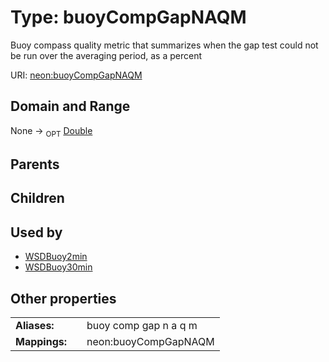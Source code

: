
# Type: buoyCompGapNAQM


Buoy compass quality metric that summarizes when the gap test could not be run over the averaging period, as a percent

URI: [neon:buoyCompGapNAQM](https://data.neonscience.org/buoyCompGapNAQM)


## Domain and Range

None ->  <sub>OPT</sub> [Double](types/Double.md)

## Parents


## Children


## Used by

 * [WSDBuoy2min](WSDBuoy2min.md)
 * [WSDBuoy30min](WSDBuoy30min.md)

## Other properties

|  |  |  |
| --- | --- | --- |
| **Aliases:** | | buoy comp gap n a q m |
| **Mappings:** | | neon:buoyCompGapNAQM |

